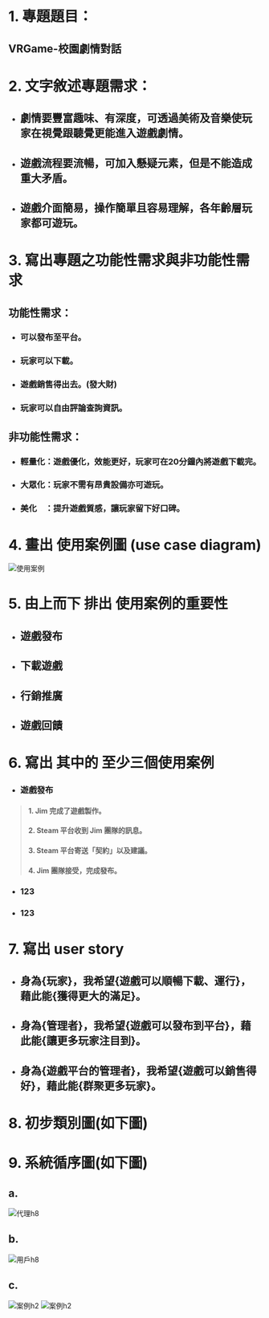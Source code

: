 # 1. 專題題目：
## VRGame-校園劇情對話

# 2. 文字敘述專題需求：
* ## 劇情要豐富趣味、有深度，可透過美術及音樂使玩家在視覺跟聽覺更能進入遊戲劇情。
* ## 遊戲流程要流暢，可加入懸疑元素，但是不能造成重大矛盾。
* ## 遊戲介面簡易，操作簡單且容易理解，各年齡層玩家都可遊玩。

# 3. 寫出專題之功能性需求與非功能性需求
 ## 功能性需求：
 * ### 可以發布至平台。
 * ### 玩家可以下載。
 * ### 遊戲銷售得出去。(發大財)
 * ### 玩家可以自由評論查詢資訊。
 
 ## 非功能性需求：
 * ### 輕量化：遊戲優化，效能更好，玩家可在20分鐘內將遊戲下載完。
 * ### 大眾化：玩家不需有昂貴設備亦可遊玩。
 * ### 美化　：提升遊戲質感，讓玩家留下好口碑。

# 4. 畫出 使用案例圖 (use case diagram)
![使用案例](20190926.png)

# 5. 由上而下 排出 使用案例的重要性
 * ## 遊戲發布
 * ## 下載遊戲
 * ## 行銷推廣
 * ## 遊戲回饋
# 6. 寫出 其中的 至少三個使用案例
* ### 遊戲發布
> #### 1. Jim 完成了遊戲製作。
> #### 2. Steam 平台收到 Jim 團隊的訊息。
> #### 3. Steam 平台寄送「契約」以及建議。
> #### 4. Jim 團隊接受，完成發布。
* ###    123
* ###    123
# 7. 寫出 user story 
 * ## 身為{玩家}，我希望{遊戲可以順暢下載、運行}，藉此能{獲得更大的滿足}。
 * ## 身為{管理者}，我希望{遊戲可以發布到平台}，藉此能{讓更多玩家注目到}。
 * ## 身為{遊戲平台的管理者}，我希望{遊戲可以銷售得好}，藉此能{群聚更多玩家}。
# 8. 初步類別圖(如下圖) 
# 9. 系統循序圖(如下圖)
## a.
![代理h8](代理h8.png)
## b.
![用戶h8](2019_oo_9_類別圖&循序圖.png)
## c.
![案例h2](10675085714262.jpg)	
![案例h2](10675151719512.jpg)
